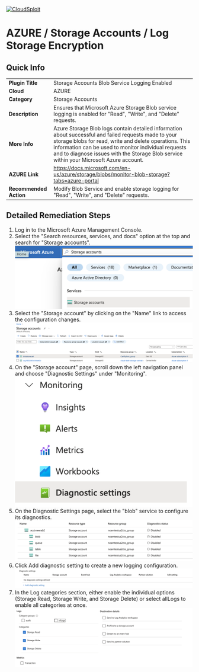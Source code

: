 [![CloudSploit](https://cloudsploit.com/img/logo-new-big-text-100.png "CloudSploit")](https://cloudsploit.com)

# AZURE / Storage Accounts / Log Storage Encryption

## Quick Info

| | |
|-|-|
| **Plugin Title** | Storage Accounts Blob Service Logging Enabled |
| **Cloud** | AZURE |
| **Category** | Storage Accounts |
| **Description** | Ensures that Microsoft Azure Storage Blob service logging is enabled for "Read", "Write", and "Delete" requests. |
| **More Info** | Azure Storage Blob logs contain detailed information about successful and failed requests made to your storage blobs for read, write and delete operations. This information can be used to monitor individual requests and to diagnose issues with the Storage Blob service within your Microsoft Azure account. |
| **AZURE Link** | https://docs.microsoft.com/en-us/azure/storage/blobs/monitor-blob-storage?tabs=azure-portal |
| **Recommended Action** | Modify Blob Service and enable storage logging for "Read", "Write", and "Delete" requests.|

## Detailed Remediation Steps

1. Log in to the Microsoft Azure Management Console.
2. Select the "Search resources, services, and docs" option at the top and search for "Storage accounts".</br> <img src="/resources/azure/storageaccounts/storage-accounts-blob-service-logging-enabled/step2.png"/>
3. Select the "Storage account" by clicking on the "Name" link to access the configuration changes. </br> <img src="/resources/azure/storageaccounts/storage-accounts-blob-service-logging-enabled/step3.png"/>
4. On the "Storage account" page, scroll down the left navigation panel and choose "Diagnostic Settings" under "Monitoring". </br> <img src="/resources/azure/storageaccounts/storage-accounts-blob-service-logging-enabled/step4.png"/>
5. On the Diagnostic Settings page, select the "blob" service to configure its diagnostics. </br> <img src="/resources/azure/storageaccounts/storage-accounts-blob-service-logging-enabled/step5.png"/>
6. Click Add diagnostic setting to create a new logging configuration. </br> <img src="/resources/azure/storageaccounts/storage-accounts-blob-service-logging-enabled/step6.png"/>
7. In the Log categories section, either enable the individual options (Storage Read, Storage Write, and Storage Delete) or select allLogs to enable all categories at once. </br> <img src="/resources/azure/storageaccounts/storage-accounts-blob-service-logging-enabled/step7.png"/>